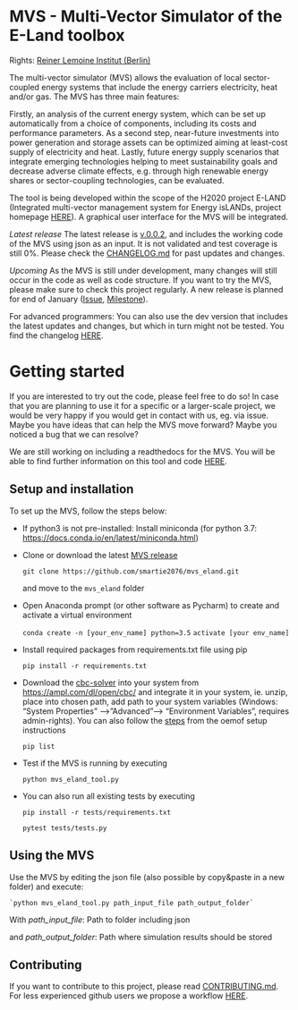 # MVS - Multi-Vector Simulator of the E-Land toolbox
Rights: [Reiner Lemoine Institut (Berlin)](https://reiner-lemoine-institut.de/)

The multi-vector simulator (MVS) allows the evaluation of local sector-coupled energy systems that include the energy carriers electricity, heat and/or gas. The MVS has three main features:

Firstly, an analysis of the current energy system, which can be set up automatically from a choice of components, including its costs and performance parameters. As a second step, near-future investments into power generation and storage assets can be optimized aiming at least-cost supply of electricity and heat. Lastly, future energy supply scenarios that integrate emerging technologies helping to meet sustainability goals and decrease adverse climate effects, e.g. through high renewable energy shares or sector-coupling technologies, can be evaluated.

The tool is being developed within the scope of the H2020 project E-LAND (Integrated multi-vector management system for Energy isLANDs, project homepage [HERE](https://elandh2020.eu/)). A graphical user interface for the MVS will be integrated.

*Latest release*
The latest release is [v.0.0.2](https://github.com/smartie2076/mvs_eland/releases), and includes the working code of the MVS using json as an input. It is not validated and test coverage is still 0%. Please check the [CHANGELOG.md](https://github.com/smartie2076/mvs_eland/blob/master/CHANGELOG.md) for past updates and changes.

*Upcoming*
As the MVS is still under development, many changes will still occur in the code as well as code structure. If you want to try the MVS, please make sure to check this project regularly. A new release is planned for end of January ([Issue](https://github.com/smartie2076/mvs_eland/issues/51), [Milestone](https://github.com/smartie2076/mvs_eland/milestone/1)). 

For advanced programmers: You can also use the dev version that includes the latest updates and changes, but which in turn might not be tested. You find the changelog [HERE](https://github.com/smartie2076/mvs_eland/blob/dev/CHANGELOG.md).

# Getting started

If you are interested to try out the code, please feel free to do so! In case that you are planning to use it for a specific or a larger-scale project, we would be very happy if you would get in contact with us, eg. via issue. Maybe you have ideas that can help the MVS move forward? Maybe you noticed a bug that we can resolve?

We are still working on including a readthedocs for the MVS. You will be able to find further information on this tool and code [HERE](https://readthedocs.org/projects/mvs-eland/).

## Setup and installation

To set up the MVS, follow the steps below:

* If python3 is not pre-installed: Install miniconda (for python 3.7: https://docs.conda.io/en/latest/miniconda.html)

* Clone or download the latest [MVS release](https://github.com/smartie2076/mvs_eland/releases)

    `git clone https://github.com/smartie2076/mvs_eland.git`

    and move to the `mvs_eland` folder

* Open Anaconda prompt (or other software as Pycharm) to create and activate a virtual environment

    `conda create -n [your_env_name] python=3.5`
    `activate [your env_name]`

* Install required packages from requirements.txt file using pip

    `pip install -r requirements.txt`

* Download the [cbc-solver](https://projects.coin-or.org/Cbc) into your system from https://ampl.com/dl/open/cbc/ and integrate it in your system, ie. unzip, place into chosen path, add path to your system variables  (Windows: “System Properties” -->”Advanced”--> “Environment Variables”, requires admin-rights). 
You can also follow the [steps](https://oemof.readthedocs.io/en/latest/installation_and_setup.html) from the oemof setup instructions

    `pip list`
    
* Test if the MVS is running by executing

    `python mvs_eland_tool.py`
    
* You can also run all existing tests by executing

    `pip install -r tests/requirements.txt`
    
    `pytest tests/tests.py`
    
## Using the MVS

Use the MVS by editing the json file (also possible by copy&paste in a new folder) and execute:

    `python mvs_eland_tool.py path_input_file path_output_folder`

With *path_input_file*: Path to folder including json 

and *path_output_folder*: Path where simulation results should be stored

## Contributing

If you want to contribute to this project, please read [CONTRIBUTING.md](https://github.com/smartie2076/mvs_eland/blob/dev/CONTRIBUTING.md). For less experienced github users we propose a workflow [HERE](https://github.com/smartie2076/mvs_eland/wiki/Examplary-Workflow).
